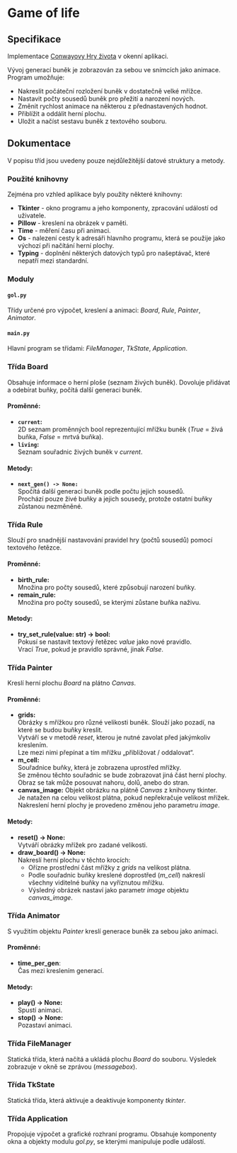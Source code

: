 # Game of life

## Specifikace

Implementace [Conwayovy Hry života](https://en.wikipedia.org/wiki/Conway%27s_Game_of_Life) v okenní aplikaci.

Vývoj generací buněk je zobrazován za sebou ve snímcích jako animace.
Program umožňuje:
- Nakreslit počáteční rozložení buněk v dostatečně velké mřížce.
- Nastavit počty sousedů buněk pro přežití a narození nových.
- Změnit rychlost animace na některou z přednastavených hodnot.
- Přiblížit a oddálit herní plochu.
- Uložit a načíst sestavu buněk z textového souboru.

## Dokumentace
V popisu tříd jsou uvedeny pouze nejdůležitější datové struktury a metody.

### Použité knihovny
Zejména pro vzhled aplikace byly použity některé knihovny:
- **Tkinter** - okno programu a jeho komponenty, zpracování událostí od uživatele.
- **Pillow** - kreslení na obrázek v paměti.
- **Time** - měření času při animaci.
- **Os** - nalezení cesty k adresáři hlavního programu, která se použije jako výchozí při načítání herní plochy.
- **Typing** - doplnění některých datových typů pro našeptávač, které nepatří mezi standardní.

### Moduly
#### `gol.py`
Třídy určené pro výpočet, kreslení a animaci: *Board*, *Rule*, *Painter*, *Animator*.
#### `main.py`
Hlavní program se třídami: *FileManager*, *TkState*, *Application*.

### Třída Board
Obsahuje informace o herní ploše (seznam živých buněk).
Dovoluje přidávat a odebírat buňky, počítá další generaci buněk.

#### Proměnné:
- **`current`:**  
2D seznam proměnných bool reprezentující mřížku buněk (*True* = živá buňka, *False* = mrtvá buňka).
- **`living`:**  
Seznam souřadnic živých buněk v *current*.

#### Metody:
- **`next_gen() -> None:`**  
Spočítá další generaci buněk podle počtu jejich sousedů.  
Prochází pouze živé buňky a jejich sousedy, protože ostatní buňky zůstanou nezměněné.

### Třída Rule
Slouží pro snadnější nastavování pravidel hry (počtů sousedů) pomocí textového řetězce.

#### Proměnné:
- **birth_rule:**  
Množina pro počty sousedů, které způsobují narození buňky.
- **remain_rule:**  
Množina pro počty sousedů, se kterými zůstane buňka naživu.

#### Metody:
- **try_set_rule(value: str) → bool:**  
Pokusí se nastavit textový řetězec *value* jako nové pravidlo.  
Vrací *True*, pokud je pravidlo správné, jinak *False*.

### Třída Painter
Kreslí herní plochu *Board* na plátno *Canvas*.

#### Proměnné:
- **grids:**  
Obrázky s mřížkou pro různé velikosti buněk. Slouží jako pozadí, na které se budou buňky kreslit.  
Vytváří se v metodě *reset*, kterou je nutné zavolat před jakýmkoliv kreslením.  
Lze mezi nimi přepínat a tím mřížku „přibližovat / oddalovat“.
- **m_cell:**  
Souřadnice buňky, která je zobrazena uprostřed mřížky.  
Se změnou těchto souřadnic se bude zobrazovat jiná část herní plochy. Obraz se tak může posouvat nahoru, dolů, anebo do stran.
- **canvas_image:**
Objekt obrázku na plátně *Canvas* z knihovny tkinter.  
Je natažen na celou velikost plátna, pokud nepřekračuje velikost mřížek.  
Nakreslení herní plochy je provedeno změnou jeho parametru *image*.

#### Metody:
- **reset() -> None:**  
Vytváří obrázky mřížek pro zadané velikosti.
- **draw_board() -> None:**  
Nakreslí herní plochu v těchto krocích:
  - Ořízne prostřední část mřížky z *grids* na velikost plátna.
  - Podle souřadnic buňky kreslené doprostřed (*m_cell*) nakreslí všechny viditelné buňky na vyříznutou mřížku.
  - Výsledný obrázek nastaví jako parametr *image* objektu *canvas_image*.

### Třída Animator
S využitím objektu *Painter* kreslí generace buněk za sebou jako animaci.

#### Proměnné:
- **time_per_gen**:  
Čas mezi kreslením generací.

#### Metody:
- **play() -> None:**  
Spustí animaci.
- **stop() -> None:**  
Pozastaví animaci.

### Třída FileManager
Statická třída, která načítá a ukládá plochu *Board* do souboru.
Výsledek zobrazuje v okně se zprávou (*messagebox*).

### Třída TkState
Statická třída, která aktivuje a deaktivuje komponenty *tkinter*.

### Třída Application
Propojuje výpočet a grafické rozhraní programu.
Obsahuje komponenty okna a objekty modulu *gol.py*, se kterými manipuluje podle událostí.

